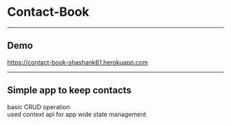 # Contact-Book

---
## Demo
https://contact-book-shashank61.herokuapp.com

---
## Simple app to keep contacts 

basic CRUD operation <br>
used context api for app wide state management

